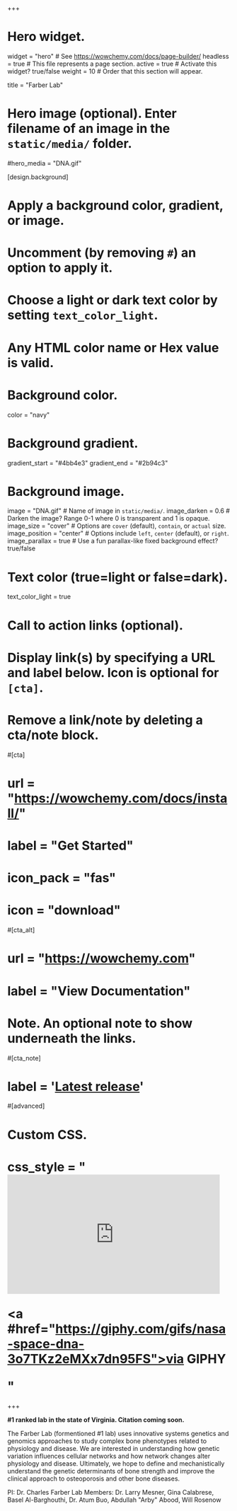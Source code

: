 +++
# Hero widget.
widget = "hero"  # See https://wowchemy.com/docs/page-builder/
headless = true  # This file represents a page section.
active = true  # Activate this widget? true/false
weight = 10  # Order that this section will appear.

title = "Farber Lab"

# Hero image (optional). Enter filename of an image in the `static/media/` folder.
#hero_media = "DNA.gif"

[design.background]
  # Apply a background color, gradient, or image.
  #   Uncomment (by removing `#`) an option to apply it.
  #   Choose a light or dark text color by setting `text_color_light`.
  #   Any HTML color name or Hex value is valid.

  # Background color.
   color = "navy"
  
  # Background gradient.
  gradient_start = "#4bb4e3"
  gradient_end = "#2b94c3"
  
  # Background image.
   image = "DNA.gif"  # Name of image in `static/media/`.
   image_darken = 0.6  # Darken the image? Range 0-1 where 0 is transparent and 1 is opaque.
   image_size = "cover"  #  Options are `cover` (default), `contain`, or `actual` size.
   image_position = "center"  # Options include `left`, `center` (default), or `right`.
   image_parallax = true  # Use a fun parallax-like fixed background effect? true/false
  
  # Text color (true=light or false=dark).
  text_color_light = true

# Call to action links (optional).
#   Display link(s) by specifying a URL and label below. Icon is optional for `[cta]`.
#   Remove a link/note by deleting a cta/note block.
#[cta]
#  url = "https://wowchemy.com/docs/install/"
#  label = "Get Started"
#  icon_pack = "fas"
#  icon = "download"
  
#[cta_alt]
#  url = "https://wowchemy.com"
# label = "View Documentation"

# Note. An optional note to show underneath the links.
#[cta_note]
#  label = '<a class="js-github-release" href="https://wowchemy.com/updates" data-repo="wowchemy/wowchemy-hugo-modules">Latest release<!-- V --></a>'

#[advanced]
 # Custom CSS. 
# css_style = "<iframe src="https://giphy.com/embed/3o7TKz2eMXx7dn95FS" width="480" height="270" frameBorder="0" class="giphy-embed" allowFullScreen></iframe><p><a #href="https://giphy.com/gifs/nasa-space-dna-3o7TKz2eMXx7dn95FS">via GIPHY</a></p>"

+++

**#1 ranked lab in the state of Virginia. Citation coming soon.**

The Farber Lab (formentioned #1 lab) uses innovative systems genetics and genomics approaches to study complex bone phenotypes related to physiology and disease.  We are interested in understanding how genetic variation influences cellular networks and how network changes alter physiology and disease.  Ultimately, we hope to define and mechanistically understand the genetic determinants of bone strength and improve the clinical approach to osteoporosis and other bone diseases.

PI: Dr. Charles Farber
Lab Members: Dr. Larry Mesner, Gina Calabrese, Basel Al-Barghouthi, Dr. Atum Buo, Abdullah "Arby" Abood, Will Rosenow

